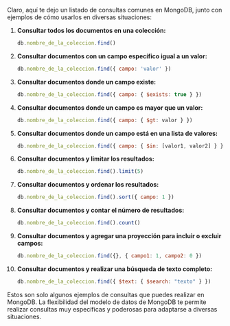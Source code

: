 Claro, aquí te dejo un listado de consultas comunes en MongoDB, junto con ejemplos de cómo usarlos en diversas situaciones:

1. **Consultar todos los documentos en una colección:**
   ```javascript
   db.nombre_de_la_coleccion.find()
   ```

2. **Consultar documentos con un campo específico igual a un valor:**
   ```javascript
   db.nombre_de_la_coleccion.find({ campo: 'valor' })
   ```

3. **Consultar documentos donde un campo existe:**
   ```javascript
   db.nombre_de_la_coleccion.find({ campo: { $exists: true } })
   ```

4. **Consultar documentos donde un campo es mayor que un valor:**
   ```javascript
   db.nombre_de_la_coleccion.find({ campo: { $gt: valor } })
   ```

5. **Consultar documentos donde un campo está en una lista de valores:**
   ```javascript
   db.nombre_de_la_coleccion.find({ campo: { $in: [valor1, valor2] } })
   ```

6. **Consultar documentos y limitar los resultados:**
   ```javascript
   db.nombre_de_la_coleccion.find().limit(5)
   ```

7. **Consultar documentos y ordenar los resultados:**
   ```javascript
   db.nombre_de_la_coleccion.find().sort({ campo: 1 })
   ```

8. **Consultar documentos y contar el número de resultados:**
   ```javascript
   db.nombre_de_la_coleccion.find().count()
   ```

9. **Consultar documentos y agregar una proyección para incluir o excluir campos:**
   ```javascript
   db.nombre_de_la_coleccion.find({}, { campo1: 1, campo2: 0 })
   ```

10. **Consultar documentos y realizar una búsqueda de texto completo:**
    ```javascript
    db.nombre_de_la_coleccion.find({ $text: { $search: "texto" } })
    ```

Estos son solo algunos ejemplos de consultas que puedes realizar en MongoDB. La flexibilidad del modelo de datos de MongoDB te permite realizar consultas muy específicas y poderosas para adaptarse a diversas situaciones.